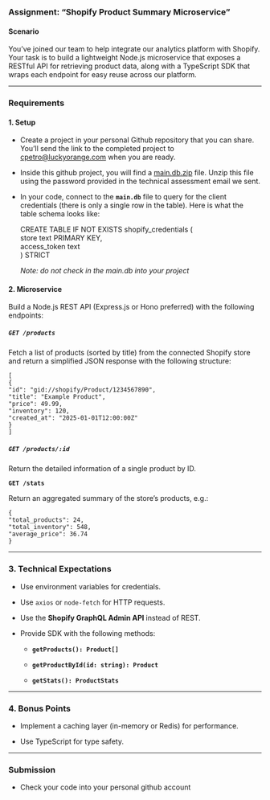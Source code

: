 ### **Assignment: “Shopify Product Summary Microservice”**

#### **Scenario**

You’ve joined our team to help integrate our analytics platform with Shopify. Your task is to build a lightweight Node.js microservice that exposes a RESTful API for retrieving product data, along with a TypeScript SDK that wraps each endpoint for easy reuse across our platform.

---

### **Requirements**

#### **1\. Setup**

* Create a project in your personal Github repository that you can share.  You’ll send the link to the completed project to [cpetro@luckyorange.com](mailto:cpetro@luckyorange.com) when you are ready.

* Inside this github project, you will find a [main.db.zip](https://github.com/locpetro/luckyorange-integrations-technical-assessment/blob/main/README.md) file.  Unzip this file using the password provided in the technical assessment email we sent.

* In your code, connect to the **`main.db`** file to query for the client credentials (there is only a single row in the table).  Here is what the table schema looks like:

  CREATE TABLE IF NOT EXISTS shopify\_credentials (  
    store text PRIMARY KEY,   
    access\_token text   
  ) STRICT

  *Note: do not check in the main.db into your project*

#### **2\. Microservice**

Build a Node.js REST API (Express.js or Hono preferred) with the following endpoints:

##### **`GET /products`**

Fetch a list of products (sorted by title) from the connected Shopify store and return a simplified JSON response with the following structure:

`[`  
  `{`  
    `"id": "gid://shopify/Product/1234567890",`  
    `"title": "Example Product",`  
    `"price": 49.99,`  
    `"inventory": 120,`  
    `"created_at": "2025-01-01T12:00:00Z"`  
  `}`  
`]`

##### **`GET /products/:id`**

Return the detailed information of a single product by ID.

**`GET /stats`**

Return an aggregated summary of the store’s products, e.g.:

`{`  
  `"total_products": 24,`  
  `"total_inventory": 548,`  
  `"average_price": 36.74`  
`}`

---

### **3\. Technical Expectations**

* Use environment variables for credentials.

* Use `axios` or `node-fetch` for HTTP requests.

* Use the **Shopify GraphQL Admin API** instead of REST.

* Provide SDK with the following methods:

  * **`getProducts(): Product[]`**

  * **`getProductById(id: string): Product`**

  * **`getStats(): ProductStats`**

---

### **4\. Bonus Points**

* Implement a caching layer (in-memory or Redis) for performance.

* Use TypeScript for type safety.

---

### **Submission**

* Check your code into your personal github account
